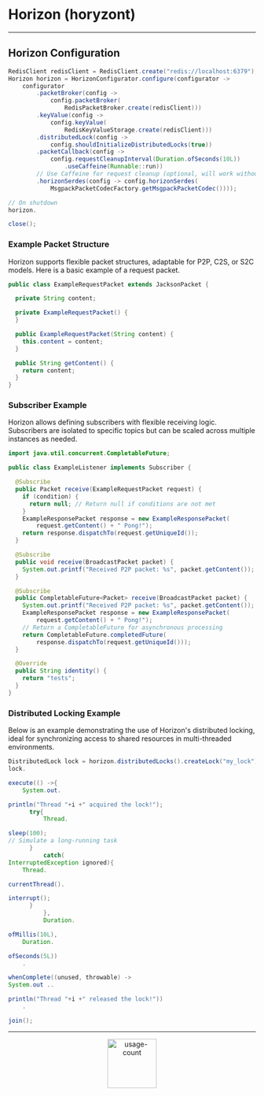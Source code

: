 # **Horizon (horyzont)**

---

## **Horizon Configuration**

```java
RedisClient redisClient = RedisClient.create("redis://localhost:6379");
Horizon horizon = HorizonConfigurator.configure(configurator ->
    configurator
        .packetBroker(config ->
            config.packetBroker(
                RedisPacketBroker.create(redisClient)))
        .keyValue(config ->
            config.keyValue(
                RedisKeyValueStorage.create(redisClient)))
        .distributedLock(config ->
            config.shouldInitializeDistributedLocks(true))
        .packetCallback(config ->
            config.requestCleanupInterval(Duration.ofSeconds(10L))
                .useCaffeine(Runnable::run))
        // Use Caffeine for request cleanup (optional, will work without it just fine)
        .horizonSerdes(config -> config.horizonSerdes(
            MsgpackPacketCodecFactory.getMsgpackPacketCodec())));

// On shutdown
horizon.

close();
```

### **Example Packet Structure**

Horizon supports flexible packet structures, adaptable for P2P, C2S, or S2C models. Here is a basic
example of a request packet.

```java
public class ExampleRequestPacket extends JacksonPacket {

  private String content;

  private ExampleRequestPacket() {
  }

  public ExampleRequestPacket(String content) {
    this.content = content;
  }

  public String getContent() {
    return content;
  }
}
```

### **Subscriber Example**

Horizon allows defining subscribers with flexible receiving logic. Subscribers are isolated to
specific topics but can be scaled across multiple instances as needed.

```java
import java.util.concurrent.CompletableFuture;

public class ExampleListener implements Subscriber {

  @Subscribe
  public Packet receive(ExampleRequestPacket request) {
    if (condition) {
      return null; // Return null if conditions are not met
    }
    ExampleResponsePacket response = new ExampleResponsePacket(
        request.getContent() + " Pong!");
    return response.dispatchTo(request.getUniqueId());
  }

  @Subscribe
  public void receive(BroadcastPacket packet) {
    System.out.printf("Received P2P packet: %s", packet.getContent());
  }

  @Subscribe
  public CompletableFuture<Packet> receive(BroadcastPacket packet) {
    System.out.printf("Received P2P packet: %s", packet.getContent());
    ExampleResponsePacket response = new ExampleResponsePacket(
        request.getContent() + " Pong!");
    // Return a CompletableFuture for asynchronous processing
    return CompletableFuture.completedFuture(
        response.dispatchTo(request.getUniqueId()));
  }

  @Override
  public String identity() {
    return "tests";
  }
}
```

### **Distributed Locking Example**

Below is an example demonstrating the use of Horizon's distributed locking, ideal for synchronizing
access to shared resources in multi-threaded environments.

```java
DistributedLock lock = horizon.distributedLocks().createLock("my_lock");
lock.

execute(() ->{
    System.out.

println("Thread "+i +" acquired the lock!");
      try{
          Thread.

sleep(100);
// Simulate a long-running task
      }
          catch(
InterruptedException ignored){
    Thread.

currentThread().

interrupt();
      }
          },
          Duration.

ofMillis(10L),
    Duration.

ofSeconds(5L))
    .

whenComplete((unused, throwable) ->
System.out ..

println("Thread "+i +" released the lock!"))
    .

join();
```

---

<p align="center">
  <img height="100em" src="https://count.getloli.com/get/@:horizon?theme=rule33" alt="usage-count"/>
</p>